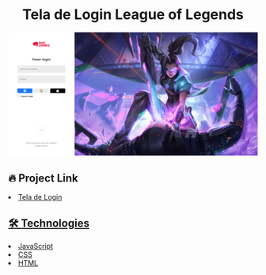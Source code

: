 # <div align="center"> Tela de Login League of Legends </div>

<img src="./main.png" />

## 🔥 Project Link


<li><a href="https://joaovporto.github.io/lol-login/">Tela de Login</li>

                            

## 🛠️ Technologies


  <li><a href="https://www.javascript.com/">JavaScript</li>
  <li><a href="https://www.w3schools.com/css/">CSS</a></li>
  <li><a href="https://www.w3schools.com/html/">HTML</a></li>
